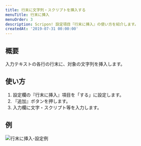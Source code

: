 ```yaml
---
title: 行末に文字列・スクリプトを挿入する
menuTitle: 行末に挿入
menuOrder: 3
description: Scripon! 設定項目『行末に挿入』の使い方を紹介します。
createdAt: '2019-07-31 00:00:00'
---
```


## 概要

入力テキストの各行の行末に、対象の文字列を挿入します。

## 使い方

1. 設定欄の『行末に挿入』項目を「する」に設定します。
2. 『追加』ボタンを押します。
3. 入力欄に文字・スクリプト等を入力します。

## 例

![行末に挿入-設定例](/images/guide/insert-line-end.png)
